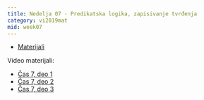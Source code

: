 ```yaml
---
title: Nedelja 07 - Predikatska logika, zapisivanje tvrđenja
category: vi2019mat
mid: week07
---
```

- <a target="_blank" href="https://github.com/matfvi/vi/tree/master/2019.2020/07.predikatska.logika">Materijali</a> 

Video materijali:
- <a target="_blank" href="https://youtu.be/aKDBIApptBQ">Čas 7, deo 1</a>
- <a target="_blank" href="https://youtu.be/TFJxfE_HbAo">Čas 7, deo 2</a>
- <a target="_blank" href="https://youtu.be/EWKJsiLyv5k">Čas 7, deo 3</a>
